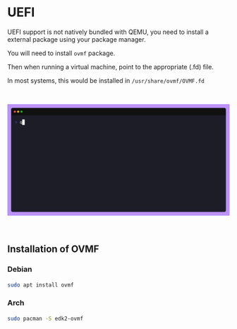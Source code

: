 # UEFI

UEFI support is not natively bundled with QEMU, you need to install a external package using your package manager.

You will need to install `ovmf` package.

Then when running a virtual machine, point to the appropriate (.fd) file.

In most systems, this would be installed in `/usr/share/ovmf/OVMF.fd`

</br>

![uefi](./gifs/run-uefi.gif)

</br>

## Installation of OVMF


### Debian

```sh
sudo apt install ovmf
```
### Arch

```sh
sudo pacman -S edk2-ovmf
```









